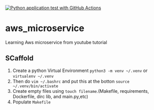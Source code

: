 [![Python application test with GitHub Actions](https://github.com/p-atharva/aws_microservice/actions/workflows/devops.yml/badge.svg)](https://github.com/p-atharva/aws_microservice/actions/workflows/devops.yml)

# aws_microservice
Learning Aws microservice from youtube tutorial

## SCaffold

1. Create a python Virtual Environment `python3 -m venv ~/.venv` or `virtualenv ~/.venv`
2. Then do `vim ~/.bashrc` and put this at the botton `source ~/.venv/bin/activate`
3. Create empty files using `touch filename`.(Makefile, requirements, Dockerfile, dirc lib, and main.py,etc)
4. Populate `Makefile`
